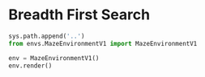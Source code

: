 # Breadth First Search

```python runnable
sys.path.append('..')
from envs.MazeEnvironmentV1 import MazeEnvironmentV1

env = MazeEnvironmentV1()
env.render()
```
